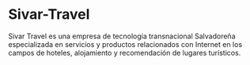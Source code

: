 # Sivar-Travel
Sivar Travel es una empresa de tecnología transnacional Salvadoreña especializada en servicios y productos relacionados con Internet en los campos de hoteles, alojamiento y recomendación de lugares turísticos.





